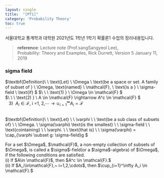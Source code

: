 ```yaml
---
layout: single
title:  "[PT1]"
category: 'Probability Theory'
toc: true
---
```



서울대학교 통계학과 대학원 2021년도 1학년 1학기 확률론1 수업의 정리내용입니다. <br/>
> **reference**: Lecture note (Prof.sangSangyeol Lee),<br/> Probability: Theory and Examples, Rick Durrett, Version 5 January 11, 2019

### sigma field
$\textbf{Definition}\ \ \text{Let} \ \Omega \   \text{be a space or set. A family of subset of  } \ \Omega, \text{named} \ \mathcal{F}, \ \text{is a }  \ \sigma-field \ \text{if} $ 
$\ \ \ \text{1) } \ \Omega \in \mathcal{F} $<br/>
$\ \ \ \text{2) } \ A \in \mathcal{F} \rightarrow A^c \in \mathcal{F} $<br/>
$\ \ \ \text{3) } \ A_i \in \mathcal{F},\ \text{i =1, 2,} \cdots \rightarrow \cup ^\infty _{i=1} A_i = \mathcal{F}$
<br/><br/>

$\textbf{Definition}\ \ \text{Let} \ \ \varphi  \ \ \text{be a sub class of subsets of} \ \ \Omega. \ \sigma(\varphi) \text{is the smallest} \ \ \sigma-field \ \ \text{cointaining} \ \ \varphi. \ \ \text{that is} \ \ \sigma(\varphi) = \cap_{\varphi \subset g: \sigma-field}g $


<div class="definition" text="σ-field">
For a set $\Omega$, $\mathcal{F}$, a non-empty collection of subsets of $\Omega$, is called a $\sigma$-field(or a $\sigma$-algebra) of $\Omega$, if the following conditions are satisfied.
<br />
(i) If $A\in \mathcal{F}$, then $A^c \in \mathcal{F}.$ <br />
(ii) If $A_i\in\mathcal{F},~ i=1,2,\cdots$, then $\cup_{i=1}^\infty A_i \in \mathcal{F}.$
</div>
